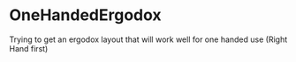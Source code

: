 # OneHandedErgodox
Trying to get an ergodox layout that will work well for one handed use (Right Hand first)
